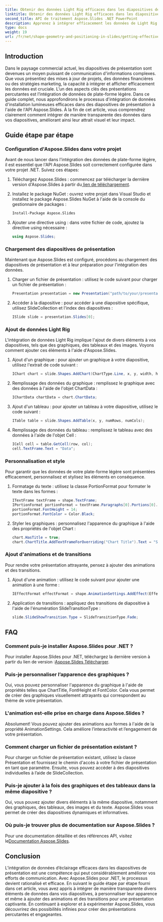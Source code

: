 ```yaml
---
title: Obtenir des données Light Rig efficaces dans les diapositives de présentation
linktitle: Obtenir des données Light Rig efficaces dans les diapositives de présentation
second_title: API de traitement Aspose.Slides .NET PowerPoint
description: Apprenez à intégrer efficacement les données de Light Rig dans les diapositives de présentation à l'aide d'Aspose.Slides. Un guide complet avec des instructions étape par étape et des exemples pratiques.
type: docs
weight: 19
url: /fr/net/shape-geometry-and-positioning-in-slides/getting-effective-light-rig-data/
---
```

## Introduction

Dans le paysage commercial actuel, les diapositives de présentation sont devenues un moyen puissant de communication d'informations complexes. Que vous présentiez des mises à jour de projets, des données financières ou des stratégies marketing, la capacité à intégrer et afficher efficacement les données est cruciale. L’un des aspects clés des présentations percutantes est l’intégration de données de plate-forme légère. Dans ce guide complet, nous approfondirons le processus d'intégration de données d'installation lumineuses efficaces dans des diapositives de présentation à l'aide de l'API Aspose.Slides. À la fin de cet article, vous comprendrez clairement comment intégrer de manière transparente des données dans vos diapositives, améliorant ainsi leur attrait visuel et leur impact.

## Guide étape par étape

### Configuration d'Aspose.Slides dans votre projet

Avant de nous lancer dans l'intégration des données de plate-forme légère, il est essentiel que l'API Aspose.Slides soit correctement configurée dans votre projet .NET. Suivez ces étapes:

1.  Téléchargez Aspose.Slides : commencez par télécharger la dernière version d'Aspose.Slides à partir du[ lien de téléchargement](https://releases.aspose.com/slides/net/).

2. Installez le package NuGet : ouvrez votre projet dans Visual Studio et installez le package Aspose.Slides NuGet à l'aide de la console du gestionnaire de packages :
   ```bash
   Install-Package Aspose.Slides
   ```

3. Ajouter une directive using : dans votre fichier de code, ajoutez la directive using nécessaire :
   ```csharp
   using Aspose.Slides;
   ```

### Chargement des diapositives de présentation

Maintenant que Aspose.Slides est configuré, procédons au chargement des diapositives de présentation et à leur préparation pour l'intégration des données.

1. Charger un fichier de présentation : utilisez le code suivant pour charger un fichier de présentation :
   ```csharp
   Presentation presentation = new Presentation("path/to/your/presentation.pptx");
   ```

2. Accéder à la diapositive : pour accéder à une diapositive spécifique, utilisez SlideCollection et l'index des diapositives :
   ```csharp
   ISlide slide = presentation.Slides[0];
   ```

### Ajout de données Light Rig

L'intégration de données Light Rig implique l'ajout de divers éléments à vos diapositives, tels que des graphiques, des tableaux et des images. Voyons comment ajouter ces éléments à l'aide d'Aspose.Slides.

1. Ajout d'un graphique : pour ajouter un graphique à votre diapositive, utilisez l'extrait de code suivant :
   ```csharp
   IChart chart = slide.Shapes.AddChart(ChartType.Line, x, y, width, height);
   ```

2. Remplissage des données du graphique : remplissez le graphique avec des données à l'aide de l'objet ChartData :
   ```csharp
   IChartData chartData = chart.ChartData;
   ```

3. Ajout d'un tableau : pour ajouter un tableau à votre diapositive, utilisez le code suivant :
   ```csharp
   ITable table = slide.Shapes.AddTable(x, y, numRows, numCols);
   ```

4. Remplissage des données du tableau : remplissez le tableau avec des données à l'aide de l'objet Cell :
   ```csharp
   ICell cell = table.GetCell(row, col);
   cell.TextFrame.Text = "Data";
   ```

### Personnalisation et style

Pour garantir que les données de votre plate-forme légère sont présentées efficacement, personnalisez et stylisez les éléments en conséquence.

1. Formatage du texte : utilisez la classe PortionFormat pour formater le texte dans les formes :
   ```csharp
   ITextFrame textFrame = shape.TextFrame;
   IPortionFormat portionFormat = textFrame.Paragraphs[0].Portions[0].PortionFormat;
   portionFormat.FontHeight = 14;
   portionFormat.FontColor = Color.Black;
   ```

2. Styler les graphiques : personnalisez l'apparence du graphique à l'aide des propriétés de l'objet Chart :
   ```csharp
   chart.HasTitle = true;
   chart.ChartTitle.AddTextFrameForOverriding("Chart Title").Text = "Sales Data";
   ```

### Ajout d'animations et de transitions

Pour rendre votre présentation attrayante, pensez à ajouter des animations et des transitions.

1. Ajout d'une animation : utilisez le code suivant pour ajouter une animation à une forme :
   ```csharp
   IEffectFormat effectFormat = shape.AnimationSettings.AddEffect(EffectType.Appear);
   ```

2. Application de transitions : appliquez des transitions de diapositive à l'aide de l'énumération SlideTransitionType :
   ```csharp
   slide.SlideShowTransition.Type = SlideTransitionType.Fade;
   ```

## FAQ

### Comment puis-je installer Aspose.Slides pour .NET ?
 Pour installer Aspose.Slides pour .NET, téléchargez la dernière version à partir du lien de version :[Aspose.Slides Télécharger](https://releases.aspose.com/slides/net/).

### Puis-je personnaliser l’apparence des graphiques ?
Oui, vous pouvez personnaliser l'apparence du graphique à l'aide de propriétés telles que ChartTitle, FontHeight et FontColor. Cela vous permet de créer des graphiques visuellement attrayants qui correspondent au thème de votre présentation.

### L'animation est-elle prise en charge dans Aspose.Slides ?
Absolument! Vous pouvez ajouter des animations aux formes à l'aide de la propriété AnimationSettings. Cela améliore l’interactivité et l’engagement de votre présentation.

### Comment charger un fichier de présentation existant ?
Pour charger un fichier de présentation existant, utilisez la classe Présentation et fournissez le chemin d'accès à votre fichier de présentation en tant que paramètre. Ensuite, vous pouvez accéder à des diapositives individuelles à l’aide de SlideCollection.

### Puis-je ajouter à la fois des graphiques et des tableaux dans la même diapositive ?
Oui, vous pouvez ajouter divers éléments à la même diapositive, notamment des graphiques, des tableaux, des images et du texte. Aspose.Slides vous permet de créer des diapositives dynamiques et informatives.

### Où puis-je trouver plus de documentation sur Aspose.Slides ?
 Pour une documentation détaillée et des références API, visitez le[Documentation Aspose.Slides](https://reference.aspose.com/slides/net/).

## Conclusion

L’intégration de données d’éclairage efficaces dans les diapositives de présentation est une compétence qui peut considérablement améliorer vos efforts de communication. Avec Aspose.Slides pour .NET, le processus devient rationalisé et efficace. En suivant le guide étape par étape fourni dans cet article, vous avez appris à intégrer de manière transparente divers éléments de données dans vos diapositives, à personnaliser leur apparence et même à ajouter des animations et des transitions pour une présentation captivante. En continuant à explorer et à expérimenter Aspose.Slides, vous découvrirez des possibilités infinies pour créer des présentations percutantes et engageantes.
